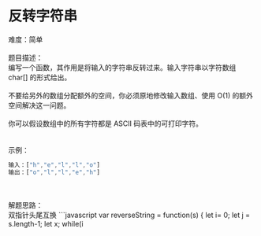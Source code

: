 # 反转字符串

难度：简单<br />
<br />题目描述：<br />编写一个函数，其作用是将输入的字符串反转过来。输入字符串以字符数组 char[] 的形式给出。<br />
<br />不要给另外的数组分配额外的空间，你必须原地修改输入数组、使用 O(1) 的额外空间解决这一问题。<br />
<br />你可以假设数组中的所有字符都是 ASCII 码表中的可打印字符。<br />
<br />
<br />示例：

```javascript
输入：["h","e","l","l","o"]
输出：["o","l","l","e","h"]

```

<br />
<br />解题思路：<br />双指针头尾互换
```javascript
var reverseString = function(s) {
    let i= 0;
    let j = s.length-1;
    let x;
    while(i<j){
        x = s[i];
        s[i] = s[j];
        s[j] = x;
        i++;
        j--;
    }
  // api调用
  // return s.resver()
};

```

```
